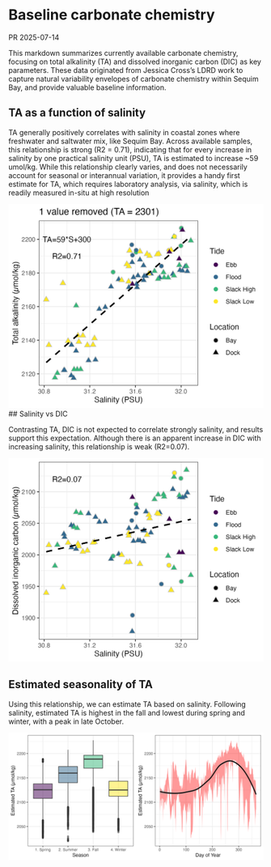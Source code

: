 Baseline carbonate chemistry
================
PR
2025-07-14

This markdown summarizes currently available carbonate chemistry,
focusing on total alkalinity (TA) and dissolved inorganic carbon (DIC)
as key parameters. These data originated from Jessica Cross’s LDRD work
to capture natural variability envelopes of carbonate chemistry within
Sequim Bay, and provide valuable baseline information.

## TA as a function of salinity

TA generally positively correlates with salinity in coastal zones where
freshwater and saltwater mix, like Sequim Bay. Across available samples,
this relationship is strong (R2 = 0.71), indicating that for every
increase in salinity by one practical salinity unit (PSU), TA is
estimated to increase ~59 umol/kg. While this relationship clearly
varies, and does not necessarily account for seasonal or interannual
variation, it provides a handy first estimate for TA, which requires
laboratory analysis, via salinity, which is readily measured in-situ at
high resolution

![](../figures/250702_sal_vs_ta.png) \## Salinity vs DIC

Contrasting TA, DIC is not expected to correlate strongly salinity, and
results support this expectation. Although there is an apparent increase
in DIC with increasing salinity, this relationship is weak (R2=0.07).

![](../figures/250715_sal_vs_dic.png)

## Estimated seasonality of TA

Using this relationship, we can estimate TA based on salinity. Following
salinity, estimated TA is highest in the fall and lowest during spring
and winter, with a peak in late October.

![](../figures/250714_est_ta.png)

## 
